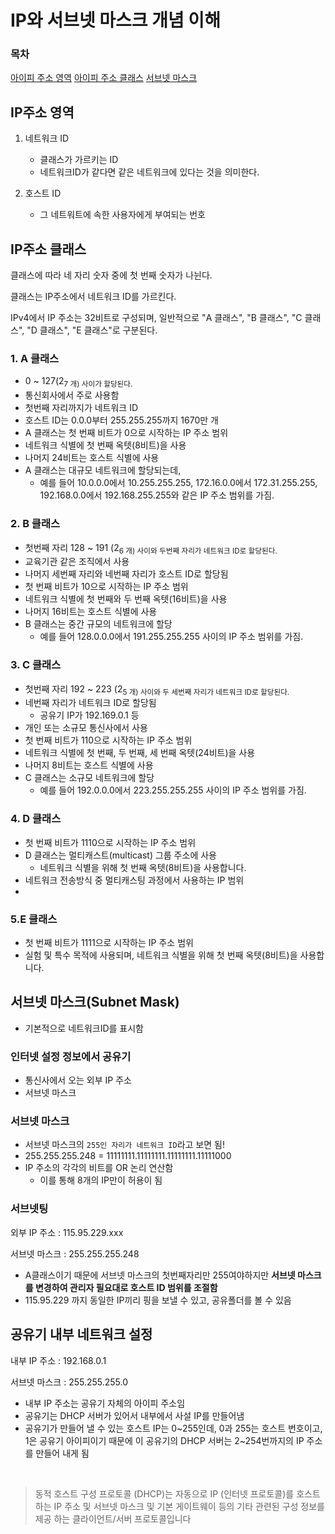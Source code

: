 # IP와 서브넷 마스크 개념 이해

### 목차

[아이피 주소 영역](#ip주소-영역)
[아이피 주소 클래스](#ip주소-클래스)
[서브넷 마스크](#서브넷-마스크)

## IP주소 영역

1. 네트워크 ID

    - 클래스가 가르키는 ID
    - 네트워크ID가 같다면 같은 네트워크에 있다는 것을 의미한다.

2. 호스트 ID
    - 그 네트워트에 속한 사용자에게 부여되는 번호

## IP주소 클래스

클래스에 따라 네 자리 숫자 중에 첫 번째 숫자가 나뉜다.

클래스는 IP주소에서 네트워크 ID를 가르킨다.

IPv4에서 IP 주소는 32비트로 구성되며, 일반적으로 "A 클래스", "B 클래스", "C 클래스", "D 클래스", "E 클래스"로 구분된다.


### 1. A 클래스

- 0 ~ 127(2<sub>7 개) 사이가 할당된다.
- 통신회사에서 주로 사용함
- 첫번째 자리까지가 네트워크 ID
- 호스트 ID는 0.0.0부터 255.255.255까지 1670만 개
- A 클래스는 첫 번째 비트가 0으로 시작하는 IP 주소 범위 
- 네트워크 식별에 첫 번째 옥텟(8비트)을 사용
- 나머지 24비트는 호스트 식별에 사용
- A 클래스는 대규모 네트워크에 할당되는데, 
    - 예를 들어 10.0.0.0에서 10.255.255.255, 172.16.0.0에서 172.31.255.255, 192.168.0.0에서 192.168.255.255와 같은 IP 주소 범위를 가짐.

### 2. B 클래스

- 첫번째 자리 128 ~ 191 (2<sub>6 개) 사이와 두번째 자리가 네트워크 ID로 할당된다.
- 교육기관 같은 조직에서 사용
- 나머지 세번째 자리와 네번째 자리가 호스트 ID로 할당됨
- 첫 번째 비트가 10으로 시작하는 IP 주소 범위
- 네트워크 식별에 첫 번째와 두 번째 옥텟(16비트)을 사용
- 나머지 16비트는 호스트 식별에 사용
- B 클래스는 중간 규모의 네트워크에 할당
    - 예를 들어 128.0.0.0에서 191.255.255.255 사이의 IP 주소 범위를 가짐.


### 3. C 클래스

- 첫번째 자리 192 ~ 223 (2<sub>5 개) 사이와 두 세번째 자리가 네트워크 ID로 할당된다.
- 네번째 자리가 네트워크 ID로 할당됨
    - 공유기 IP가 192.169.0.1 등
- 개인 또는 소규모 통신사에서 사용
- 첫 번째 비트가 110으로 시작하는 IP 주소 범위
- 네트워크 식별에 첫 번째, 두 번째, 세 번째 옥텟(24비트)을 사용
- 나머지 8비트는 호스트 식별에 사용
- C 클래스는 소규모 네트워크에 할당
    - 예를 들어 192.0.0.0에서 223.255.255.255 사이의 IP 주소 범위를 가짐.

### 4. D 클래스

- 첫 번째 비트가 1110으로 시작하는 IP 주소 범위
- D 클래스는 멀티캐스트(multicast) 그룹 주소에 사용
    - 네트워크 식별을 위해 첫 번째 옥텟(8비트)을 사용합니다.
- 네트워크 전송방식 중 멀티캐스팅 과정에서 사용하는 IP 범위
- 
### 5.E 클래스

- 첫 번째 비트가 1111으로 시작하는 IP 주소 범위
- 실험 및 특수 목적에 사용되며, 네트워크 식별을 위해 첫 번째 옥텟(8비트)을 사용합니다.

## 서브넷 마스크(Subnet Mask)

- 기본적으로 네트워크ID를 표시함

### 인터넷 설정 정보에서 공유기

- 통신사에서 오는 외부 IP 주소
- 서브넷 마스크

### 서브넷 마스크

- 서브넷 마스크의 `255인 자리가 네트워크 ID`라고 보면 됨!
- 255.255.255.248 = 11111111.11111111.11111111.11111000
- IP 주소의 각각의 비트를 OR 논리 연산함
    - 이를 통해 8개의 IP만이 허용이 됨

### 서브넷팅

외부 IP 주소 : 115.95.229.xxx

서브넷 마스크 : 255.255.255.248

- A클래스이기 때문에 서브넷 마스크의 첫번째자리만 255여야하지만 **서브넷 마스크를 변경하여 관리자 필요대로 호스트 ID 범위를 조절함**
- 115.95.229 까지 동일한 IP끼리 핑을 보낼 수 있고, 공유폴더를 볼 수 있음


## 공유기 내부 네트워크 설정

내부 IP 주소 : 192.168.0.1

서브넷 마스크 : 255.255.255.0

- 내부 IP 주소는 공유기 자체의 아이피 주소임
- 공유기는 DHCP 서버가 있어서 내부에서 사설 IP를 만들어냄
- 공유기가 만들어 낼 수 있는 호스트 IP는 0~255인데, 0과 255는 호스트 번호이고, 1은 공유기 아이피이기 때문에 이 공유기의 DHCP 서버는 2~254번까지의 IP 주소를 만들어 내게 됨

<br>

 > 동적 호스트 구성 프로토콜 (DHCP)는 자동으로 IP (인터넷 프로토콜)를 호스트 하는 IP 주소 및 서브넷 마스크 및 기본 게이트웨이 등의 기타 관련된 구성 정보를 제공 하는 클라이언트/서버 프로토콜입니다
